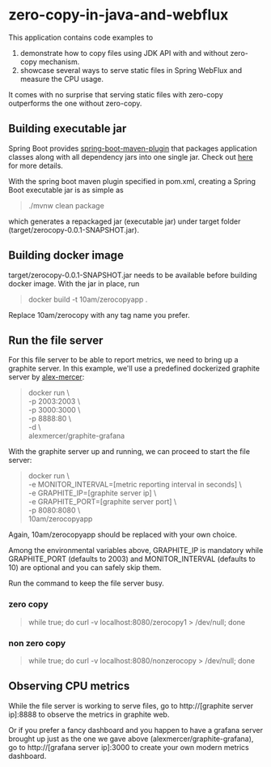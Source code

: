 # zero-copy-in-java-and-webflux

This application contains code examples to

1. demonstrate how to copy files using JDK API with and without zero-copy mechanism.
2. showcase several ways to serve static files in Spring WebFlux and measure the CPU usage.

It comes with no surprise that serving static files with zero-copy outperforms the one without zero-copy.

## Building executable jar

Spring Boot provides [spring-boot-maven-plugin](https://docs.spring.io/spring-boot/docs/current/reference/html/build-tool-plugins-maven-plugin.html) that packages application classes along with all dependency jars into one single jar. Check out [here](https://docs.spring.io/spring-boot/docs/current/reference/html/executable-jar.html) for more details.

With the spring boot maven plugin specified in pom.xml, creating a Spring Boot executable jar is as simple as 

> ./mvnw clean package

which generates a repackaged jar (executable jar) under target folder (target/zerocopy-0.0.1-SNAPSHOT.jar).


## Building docker image

target/zerocopy-0.0.1-SNAPSHOT.jar needs to be available before building docker image. With the jar in place, run 

> docker build -t 10am/zerocopyapp .

Replace 10am/zerocopy with any tag name you prefer.

## Run the file server

For this file server to be able to report metrics, we need to bring up a graphite server. In this example, we'll use a predefined dockerized graphite server by [alex-mercer](https://hub.docker.com/r/alexmercer/graphite-grafana/~/dockerfile/):

> docker run \\\
-p 2003:2003 \\\
-p 3000:3000 \\\
-p 8888:80 \\\
-d \\\
alexmercer/graphite-grafana

With the graphite server up and running, we can proceed to start the file server:

>docker run \\\
-e MONITOR_INTERVAL=[metric reporting interval in seconds] \\\
-e GRAPHITE_IP=[graphite server ip] \\\
-e GRAPHITE_PORT=[graphite server port] \\\
-p 8080:8080 \\\
10am/zerocopyapp

Again, 10am/zerocopyapp should be replaced with your own choice.

Among the environmental variables above, GRAPHITE_IP is mandatory while GRAPHITE_PORT (defaults to 2003) and MONITOR_INTERVAL (defaults to 10) are optional and you can safely skip them.

Run the command to keep the file server busy.

### zero copy

> while true; do curl -v localhost:8080/zerocopy1 > /dev/null; done

### non zero copy

> while true; do curl -v localhost:8080/nonzerocopy > /dev/null; done

## Observing CPU metrics

While the file server is working to serve files, go to http://[graphite server ip]:8888 to observe the metrics in graphite web.

Or if you prefer a fancy dashboard and you happen to have a grafana server brought up just as the one we gave above (alexmercer/graphite-grafana), go to http://[grafana server ip]:3000 to create your own modern metrics dashboard.
